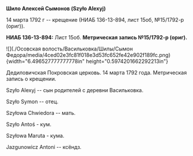 **Шило Алексей Сымонов (Szyło Alexyj)**

14 марта 1792 г -- крещение (НИАБ 136-13-894, лист 15об, №15/1792-р
(ориг)).

**НИАБ 136-13-894:** Лист 15об. **Метрическая запись №15/1792-р
(ориг).**

![](./Осовская волость/Васильковка/Шилы/Сымон Федора/media/4ced02e3fc81f018e3d53fc652fe42e902f189fc.png){width="6.496527777777778in"
height="0.5974201662292213in"}

Дедиловичская Покровская церковь. 14 марта 1792 года. Метрическая запись
о крещении.

Szyło Alexyj -- сын родителей с деревни Васильковка.

Szyło Symon -- отец.

Szyłowa Chwiedora -- мать.

Szyło Antoś - кум.

Szyłowa Maruta - кума.

Jazgunowicz Antoni -- ксёндз.
